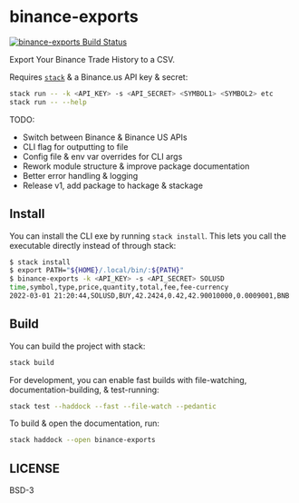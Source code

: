 # binance-exports

[![binance-exports Build Status](https://github.com/prikhi/binance-exports/actions/workflows/main.yml/badge.svg)](https://github.com/prikhi/binance-exports/actions/workflows/main.yml)


Export Your Binance Trade History to a CSV.

Requires [`stack`][get-stack] & a Binance.us API key & secret:

```sh
stack run -- -k <API_KEY> -s <API_SECRET> <SYMBOL1> <SYMBOL2> etc
stack run -- --help
```

TODO:

* Switch between Binance & Binance US APIs
* CLI flag for outputting to file
* Config file & env var overrides for CLI args
* Rework module structure & improve package documentation
* Better error handling & logging
* Release v1, add package to hackage & stackage


[get-stack]: https://docs.haskellstack.org/en/stable/README/


## Install

You can install the CLI exe by running `stack install`. This lets you call the
executable directly instead of through stack:

```sh
$ stack install
$ export PATH="${HOME}/.local/bin/:${PATH}"
$ binance-exports -k <API_KEY> -s <API_SECRET> SOLUSD
time,symbol,type,price,quantity,total,fee,fee-currency
2022-03-01 21:20:44,SOLUSD,BUY,42.2424,0.42,42.90010000,0.0009001,BNB
```


## Build

You can build the project with stack:

```sh
stack build
```

For development, you can enable fast builds with file-watching,
documentation-building, & test-running:

```sh
stack test --haddock --fast --file-watch --pedantic
```

To build & open the documentation, run:

```sh
stack haddock --open binance-exports
```


## LICENSE

BSD-3
